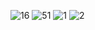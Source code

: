 ![16](https://user-images.githubusercontent.com/55197733/78845747-766ce900-79d7-11ea-813f-92ca92e1b28b.PNG)
![51](https://user-images.githubusercontent.com/55197733/78845410-6e607980-79d6-11ea-95df-b9235c03b73d.PNG)
![1](https://user-images.githubusercontent.com/55197733/79021487-a50ad100-7b49-11ea-8cf7-481c2e63652c.jpg)
![2](https://user-images.githubusercontent.com/55197733/79021500-acca7580-7b49-11ea-91a9-c068b88dda16.jpg)




